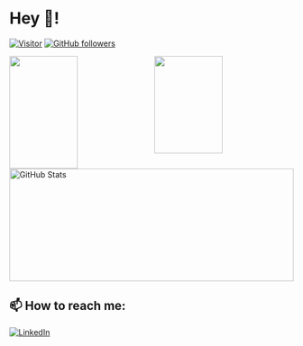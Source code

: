 <h1>Hey 👋!</h1>

[![Visitor](https://visitor-badge.laobi.icu/badge?page_id=avvari-da.avvari-da)](https://github.com/avvari-da) [![GitHub followers](https://img.shields.io/github/followers/avvari-da.svg?style=social&label=Follow)](https://github.com/avvari-da?tab=followers)

<div>
  <img style="float: left; width: 49%" align="middle" height="200px" src="https://github-readme-stats.vercel.app/api?username=avvari-da&count_private=true&show_icons=true&theme=vue" />
  <img style="float: right; width: 49%" align="middle" height="173px" src="https://github-readme-stats.vercel.app/api/top-langs/?username=avvari-da&layout=compact">
  <div style="clear: both"></div>
</div>
<div>
  <img style="width: 100%" height="200px" src="https://github-readme-streak-stats.herokuapp.com/?user=avvari-da" alt="GitHub Stats" />
</div>

<h2>📫 How to reach me:</h2>

<a href="https://www.linkedin.com/in/dheerajavvari/">![LinkedIn](https://img.shields.io/badge/LinkedIn-0077B5?style=for-the-badge&logo=linkedin&logoColor=white)</a>
